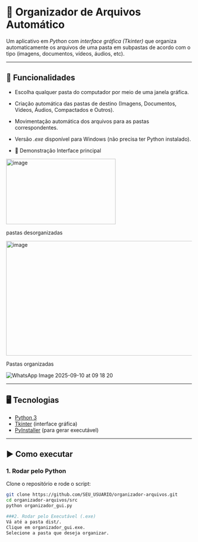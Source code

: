 # 📂 Organizador de Arquivos Automático

Um aplicativo em *Python* com *interface gráfica (Tkinter)* que organiza automaticamente os arquivos de uma pasta em subpastas de acordo com o tipo (imagens, documentos, vídeos, áudios, etc).

---

## 🚀 Funcionalidades
- Escolha qualquer pasta do computador por meio de uma janela gráfica.
- Criação automática das pastas de destino (Imagens, Documentos, Vídeos, Áudios, Compactados e Outros).
- Movimentação automática dos arquivos para as pastas correspondentes.
- Versão *.exe* disponível para Windows (não precisa ter Python instalado).

- 📸 Demonstração
Interface principal
<img width="297" height="177" alt="image" src="https://github.com/user-attachments/assets/8dae0a0f-1c7d-4539-a7bf-004c99e8aaa0" />



pastas desorganizadas


<img width="531" height="310" alt="image" src="https://github.com/user-attachments/assets/86ec65f4-d478-42ed-a607-37bd822cfe72" />

Pastas organizadas

![WhatsApp Image 2025-09-10 at 09 18 20](https://github.com/user-attachments/assets/5eaa52c5-06a7-4a6a-a0b0-da533c404fed)


---

## 🖥️ Tecnologias
- [Python 3](https://www.python.org/)  
- [Tkinter](https://docs.python.org/3/library/tkinter.html) (interface gráfica)  
- [PyInstaller](https://pyinstaller.org/) (para gerar executável)  

---

## ▶️ Como executar

### 1. Rodar pelo Python
Clone o repositório e rode o script:

```bash
git clone https://github.com/SEU_USUARIO/organizador-arquivos.git
cd organizador-arquivos/src
python organizador_gui.py

###2. Rodar pelo Executável (.exe)
Vá até a pasta dist/.
Clique em organizador_gui.exe.
Selecione a pasta que deseja organizar.

